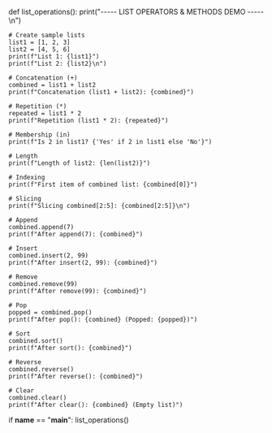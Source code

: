 def list_operations():
    print("----- LIST OPERATORS & METHODS DEMO -----\n")

    # Create sample lists
    list1 = [1, 2, 3]
    list2 = [4, 5, 6]
    print(f"List 1: {list1}")
    print(f"List 2: {list2}\n")

    # Concatenation (+)
    combined = list1 + list2
    print(f"Concatenation (list1 + list2): {combined}")

    # Repetition (*)
    repeated = list1 * 2
    print(f"Repetition (list1 * 2): {repeated}")

    # Membership (in)
    print(f"Is 2 in list1? {'Yes' if 2 in list1 else 'No'}")

    # Length
    print(f"Length of list2: {len(list2)}")

    # Indexing
    print(f"First item of combined list: {combined[0]}")

    # Slicing
    print(f"Slicing combined[2:5]: {combined[2:5]}\n")

    # Append
    combined.append(7)
    print(f"After append(7): {combined}")

    # Insert
    combined.insert(2, 99)
    print(f"After insert(2, 99): {combined}")

    # Remove
    combined.remove(99)
    print(f"After remove(99): {combined}")

    # Pop
    popped = combined.pop()
    print(f"After pop(): {combined} (Popped: {popped})")

    # Sort
    combined.sort()
    print(f"After sort(): {combined}")

    # Reverse
    combined.reverse()
    print(f"After reverse(): {combined}")

    # Clear
    combined.clear()
    print(f"After clear(): {combined} (Empty list)")

if __name__ == "__main__":
    list_operations()
